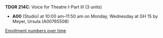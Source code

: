 **TDGR 214C**: Voice for Theatre I-Part III (3 units)

- **A00** (Studio) at 10:00 am–11:50 am on Monday, Wednesday at GH 15 by Meyer, Ursula (A00765508)

[Enrollment numbers over time](./TDGR214C.tsv)
